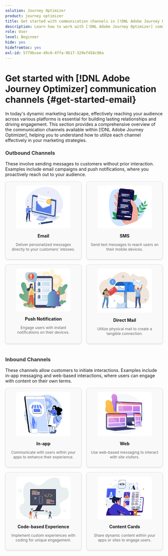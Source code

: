 ```yaml
---
solution: Journey Optimizer
product: journey optimizer
title: Get started with communication channels in [!DNL Adobe Journey Optimizer]
description: Learn how to work with [!DNL Adobe Journey Optimizer] communication channels.
role: User
level: Beginner
hide: yes
hidefromtoc: yes
exl-id: 5779bcee-49c0-4ffa-9b17-329ef458c96a
---
```

# Get started with [!DNL Adobe Journey Optimizer] communication channels {#get-started-email}

In today's dynamic marketing landscape, effectively reaching your audience across various platforms is essential for building lasting relationships and driving engagement. This section provides a comprehensive overview of the communication channels available within [!DNL Adobe Journey Optimizer], helping you to understand how to utilize each channel effectively in your marketing strategies.

<!-- Outbound Channels Section -->
<div style="margin-bottom: 40px;">
    <h3 style="margin-bottom: 16px; color: #333;">Outbound Channels</h3>
    <p>These involve sending messages to customers without prior interaction. Examples include email campaigns and push notifications, where you proactively reach out to your audience.
</p>
    <div style="display: grid; grid-template-columns: repeat(auto-fit, minmax(160px, 1fr)); gap: 16px;">
        <!-- Card 1: Email -->
        <div style="border: 1px solid #e0e0e0; border-radius: 8px; padding: 12px; text-align: center; background-color: #f9f9f9; box-shadow: 0 2px 4px rgba(0,0,0,0.1);">
            <a href="../email/get-started-email.md"><img src="assets/do-not-localize/email.png" alt="Email" style="width: 80%; border-radius: 8px 8px 0 0;"></a>
            <h4 style="margin: 12px 0 8px;">Email</h4>
            <p style="font-size: 12px; color: #666;">Deliver personalized messages directly to your customers' inboxes.</p>
        </div>
        <!-- Card 2: SMS -->
        <div style="border: 1px solid #e0e0e0; border-radius: 8px; padding: 12px; text-align: center; background-color: #f9f9f9; box-shadow: 0 2px 4px rgba(0,0,0,0.1);">
            <a href="../sms/get-started-sms.md"><img src="assets/do-not-localize/sms.png" alt="SMS" style="width: 80%; border-radius: 8px 8px 0 0;"></a>
            <h4 style="margin: 12px 0 8px;">SMS</h4>
            <p style="font-size: 12px; color: #666;">Send text messages to reach users on their mobile devices.</p>
        </div>
        <!-- Card 3: Push Notification -->
        <div style="border: 1px solid #e0e0e0; border-radius: 8px; padding: 12px; text-align: center; background-color: #f9f9f9; box-shadow: 0 2px 4px rgba(0,0,0,0.1);">
            <a href="../push/get-started-push.md"><img src="assets/do-not-localize/push.png" alt="Push Notification" style="width: 80%; border-radius: 8px 8px 0 0;"></a>
            <h4 style="margin: 12px 0 8px;">Push Notification</h4>
            <p style="font-size: 12px; color: #666;">Engage users with instant notifications on their devices.</p>
        </div>
        <!-- Card 4: Direct Mail -->
        <div style="border: 1px solid #e0e0e0; border-radius: 8px; padding: 12px; text-align: center; background-color: #f9f9f9; box-shadow: 0 2px 4px rgba(0,0,0,0.1);">
            <a href="../direct-mail/get-started-direct-mail.md"><img src="assets/do-not-localize/direct-mail.jpg" alt="Direct Mail" style="width: 80%; border-radius: 8px 8px 0 0;"></a>
            <h4 style="margin: 12px 0 8px;">Direct Mail</h4>
            <p style="font-size: 12px; color: #666;">Utilize physical mail to create a tangible connection.</p>
        </div>
    </div>
</div>

<!-- Inbound Channels Section -->
<div>
    <h3 style="margin-bottom: 16px; color: #333;">Inbound Channels</h3>
    <p>These channels allow customers to initiate interactions. Examples include in-app messaging and web-based interactions, where users can engage with content on their own terms.</p>
    <div style="display: grid; grid-template-columns: repeat(auto-fit, minmax(160px, 1fr)); gap: 16px;">
        <!-- Card 1: In-app -->
        <div style="border: 1px solid #e0e0e0; border-radius: 8px; padding: 12px; text-align: center; background-color: #f9f9f9; box-shadow: 0 2px 4px rgba(0,0,0,0.1);">
            <a href="../in-app/get-started-in-app.md"><img src="assets/do-not-localize/inapp.jpg" alt="In-app" style="width: 80%; border-radius: 8px 8px 0 0;"></a>
            <h4 style="margin: 12px 0 8px;">In-app</h4>
            <p style="font-size: 12px; color: #666;">Communicate with users within your apps to enhance their experience.</p>
        </div>
        <!-- Card 2: Web -->
        <div style="border: 1px solid #e0e0e0; border-radius: 8px; padding: 12px; text-align: center; background-color: #f9f9f9; box-shadow: 0 2px 4px rgba(0,0,0,0.1);">
            <a href="../web/get-started-web.md"><img src="assets/do-not-localize/web.jpg" alt="Web" style="width: 80%; border-radius: 8px 8px 0 0;"></a>
            <h4 style="margin: 12px 0 8px;">Web</h4>
            <p style="font-size: 12px; color: #666;">Use web-based messaging to interact with site visitors.</p>
        </div>
        <!-- Card 3: Code-based Experience -->
        <div style="border: 1px solid #e0e0e0; border-radius: 8px; padding: 12px; text-align: center; background-color: #f9f9f9; box-shadow: 0 2px 4px rgba(0,0,0,0.1);">
            <a href="../code-based/get-started-code-based.md"><img src="assets/do-not-localize/code.png" alt="Code-based Experience" style="width: 80%; border-radius: 8px 8px 0 0;"></a>
            <h4 style="margin: 12px 0 8px;">Code-based Experience</h4>
            <p style="font-size: 12px; color: #666;">Implement custom experiences with coding for unique engagement.</p>
        </div>
        <!-- Card 4: Content Cards -->
        <div style="border: 1px solid #e0e0e0; border-radius: 8px; padding: 12px; text-align: center; background-color: #f9f9f9; box-shadow: 0 2px 4px rgba(0,0,0,0.1);">
            <a href="../content-card/get-started-content-card.md"><img src="assets/do-not-localize/cards.png" alt="Content Cards" style="width: 80%; border-radius: 8px 8px 0 0;"></a>
            <h4 style="margin: 12px 0 8px;">Content Cards</h4>
            <p style="font-size: 12px; color: #666;">Share dynamic content within your apps or sites to engage users.</p>
        </div>
    </div>
</div>